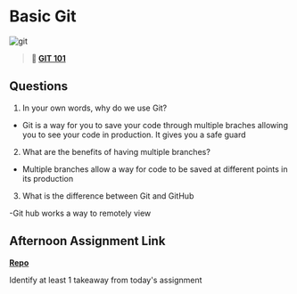 # Basic Git

![git](https://git-scm.com/images/branching-illustration@2x.png)

> **📖 [GIT 101](https://codeworksacademy.com/fs-student-guide/resources/wk1/01-GIT)**

## Questions

1. In your own words, why do we use Git?

- Git is a way for you to save your code through multiple braches allowing you to see your code in production. It gives you a safe guard 

2. What are the benefits of having multiple branches?

- Multiple branches allow a way for code to be saved at different points in its production

3. What is the difference between Git and GitHub

-Git hub works a way to remotely view 

## Afternoon Assignment Link

**[Repo](https://github.com/Tmontandon/<ASSIGNMENT_REPO>)**

Identify at least 1 takeaway from today's assignment
